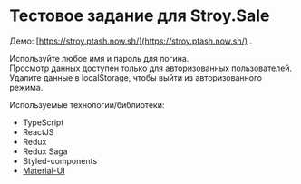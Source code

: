 # Тестовое задание для Stroy.Sale

Демо: [https://stroy.ptash.now.sh/](https://stroy.ptash.now.sh/) .

Используйте любое имя и пароль для логина.  
Просмотр данных доступен только для авторизованных пользователей.  
Удалите данные в localStorage, чтобы выйти из авторизованного режима.  

Используемые технологии/библиотеки:

- TypeScript
- ReactJS
- Redux
- Redux Saga
- Styled-components
- [Material-UI](https://material-ui.com/)
